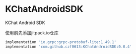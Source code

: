 # KChatAndroidSDK

KChat Android SDK

使用前先添加jitpack.io仓库

```groovy
implementation 'io.grpc:grpc-protobuf-lite:1.49.1'
implementation 'com.github.czf0613:KChatAndroidSDK:0.0.4'
```
